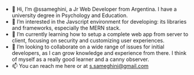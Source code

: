 - 👋 Hi, I’m @ssameghini, a Jr Web Developer from Argentina. I have a university degree in Psychology and Education.
- 👀 I’m interested in the Javscript environment for developing: its libraries and frameworks, especially the MERN stack.
- 🌱 I’m currently learning how to setup a complete web app from server to client, focusing on security and customizing user experiences.
- 💞️ I’m looking to collaborate on a wide range of issues for initial developers, as I can grow knowledge and experience from there.
I think of myself as a really good learner and a canny observer.
- 📫 You can reach me here or at s.sameghini@gmail.com

<!---
ssameghini/ssameghini is a ✨ special ✨ repository because its `README.md` (this file) appears on your GitHub profile.
You can click the Preview link to take a look at your changes.
--->
